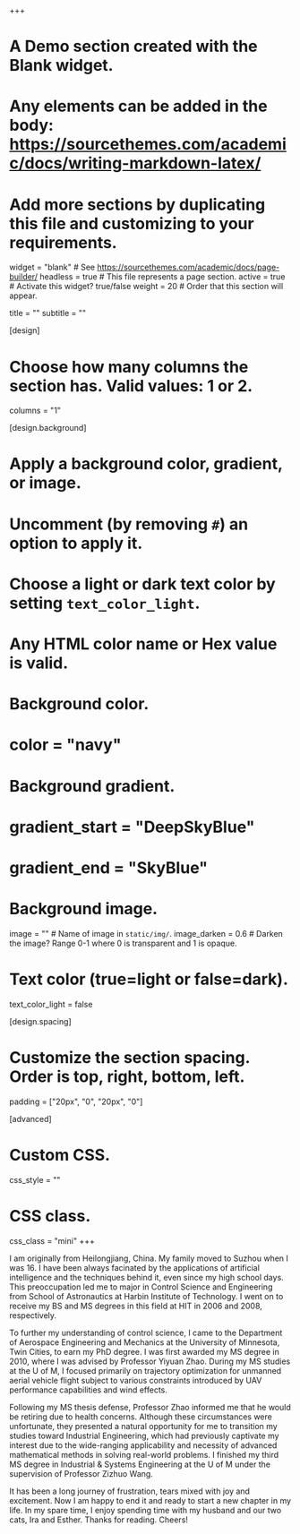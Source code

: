 +++
# A Demo section created with the Blank widget.
# Any elements can be added in the body: https://sourcethemes.com/academic/docs/writing-markdown-latex/
# Add more sections by duplicating this file and customizing to your requirements.

widget = "blank"  # See https://sourcethemes.com/academic/docs/page-builder/
headless = true  # This file represents a page section.
active = true # Activate this widget? true/false
weight = 20  # Order that this section will appear.

title = ""
subtitle = ""

[design]
  # Choose how many columns the section has. Valid values: 1 or 2.
  columns = "1"

[design.background]
  # Apply a background color, gradient, or image.
  #   Uncomment (by removing `#`) an option to apply it.
  #   Choose a light or dark text color by setting `text_color_light`.
  #   Any HTML color name or Hex value is valid.

  # Background color.
  # color = "navy"
  
  # Background gradient.
  # gradient_start = "DeepSkyBlue"
  # gradient_end = "SkyBlue"
  
  # Background image.
  image = ""  # Name of image in `static/img/`.
  image_darken = 0.6  # Darken the image? Range 0-1 where 0 is transparent and 1 is opaque.

  # Text color (true=light or false=dark).
  text_color_light = false

[design.spacing]
  # Customize the section spacing. Order is top, right, bottom, left.
  padding = ["20px", "0", "20px", "0"]

[advanced]
 # Custom CSS. 
 css_style = ""
 
 # CSS class.
 css_class = "mini"
+++

I am originally from Heilongjiang, China. My family moved to Suzhou when I was 16. I have been always facinated by the applications of artificial intelligence and the techniques behind it, even since my high school days. This preoccupation led me to major in Control Science and Engineering from School of Astronautics at Harbin Institute of Technology. I went on to receive my BS and MS degrees in this field at HIT in 2006 and 2008, respectively.


To further my understanding of control science, I came to the Department of Aerospace Engineering and Mechanics at the University of Minnesota, Twin Cities, to earn my PhD degree. I was first awarded my MS degree in 2010, where I was advised by Professor Yiyuan Zhao. During my MS studies at the U of M, I focused primarily on trajectory optimization for unmanned aerial vehicle flight subject to various constraints introduced by UAV performance capabilities and wind effects.


Following my MS thesis defense, Professor Zhao informed me that he would be retiring due to health concerns. Although these circumstances were unfortunate, they presented a natural opportunity for me to transition my studies toward Industrial Engineering, which had previously captivate my interest due to the wide-ranging applicability and necessity of advanced mathematical methods in solving real-world problems. I finished my third MS degree in Industrial & Systems Engineering at the U of M under the supervision of Professor Zizhuo Wang.

It has been a long journey of frustration, tears mixed with joy and excitement. Now I am happy to end it and ready to start a new chapter in my life. In my spare time, I enjoy spending time with my husband and our two cats, Ira and Esther. Thanks for reading. Cheers!
